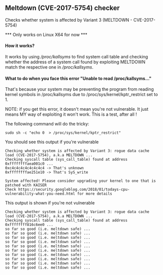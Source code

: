 ## Meltdown (CVE-2017-5754) checker


Checks whether system is affected by Variant 3 (MELTDOWN - CVE-2017-5754)

*** Only works on Linux X64 for now ***

#### How it works?
It works by using */proc/kallsyms* to find system call table and checking whether the address of a
system call found by exploiting MELTDOWN match the respective one in */proc/kallsyms*.

#### What to do when you face this error "Unable to read /proc/kallsyms..."
That's because your system may be preventing the program from reading kernel symbols in /proc/kallsyms
due to /proc/sys/kernel/kptr_restrict set to 1.

NOTE: if you get this error, it doesn't mean you're not vulnerable. It just means MY way of exploiting it won't work.
This is a test, after all !

The following command will do the tricky:
```
sudo sh -c "echo 0  > /proc/sys/kernel/kptr_restrict"
```



You should see this output if you're vulnerable
```
Checking whether system is affected by Variant 3: rogue data cache load (CVE-2017-5754), a.k.a MELTDOWN ...
Checking syscall table (sys_call_table) found at address 0xffffffffaea001c0 ...
0xc4c4c4c4c4c4c4c4 -> That's unknown
0xffffffffae251e10 -> That's SyS_write

System affected! Please consider upgrading your kernel to one that is patched with KAISER
Check https://security.googleblog.com/2018/01/todays-cpu-vulnerability-what-you-need.html for more details
```

This output is shown if you're not vulnerable

```
Checking whether system is affected by Variant 3: rogue data cache load (CVE-2017-5754), a.k.a MELTDOWN ...
Checking syscall table (sys_call_table) found at address 0xffffffff816c6ee0 ...
so far so good (i.e. meltdown safe) ...
so far so good (i.e. meltdown safe) ...
so far so good (i.e. meltdown safe) ...
so far so good (i.e. meltdown safe) ...
so far so good (i.e. meltdown safe) ...
so far so good (i.e. meltdown safe) ...
so far so good (i.e. meltdown safe) ...
so far so good (i.e. meltdown safe) ...
so far so good (i.e. meltdown safe) ...
so far so good (i.e. meltdown safe) ...
```
